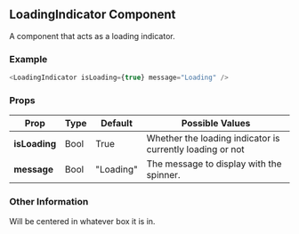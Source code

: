 ## LoadingIndicator Component
A component that acts as a loading indicator.

### Example

```js
<LoadingIndicator isLoading={true} message="Loading" />
```

### Props

| Prop          | Type     | Default     | Possible Values
| ------------- | -------- | ----------- | ---------------------------------------------
| **isLoading**    | Bool   |  True      | Whether the loading indicator is currently loading or not
| **message**    | Bool   | "Loading"  | The message to display with the spinner.


### Other Information
Will be centered in whatever box it is in.
